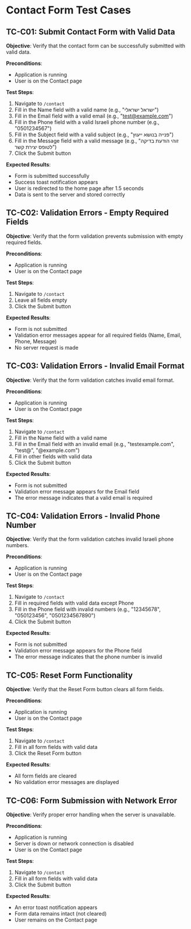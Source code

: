 # Contact Form Test Cases

## TC-C01: Submit Contact Form with Valid Data

**Objective**: Verify that the contact form can be successfully submitted with valid data.

**Preconditions**:
- Application is running
- User is on the Contact page

**Test Steps**:
1. Navigate to `/contact`
2. Fill in the Name field with a valid name (e.g., "ישראל ישראלי")
3. Fill in the Email field with a valid email (e.g., "test@example.com")
4. Fill in the Phone field with a valid Israeli phone number (e.g., "0501234567")
5. Fill in the Subject field with a valid subject (e.g., "פנייה בנושא ייעוץ")
6. Fill in the Message field with a valid message (e.g., "זוהי הודעת בדיקה לטופס יצירת קשר")
7. Click the Submit button

**Expected Results**:
- Form is submitted successfully
- Success toast notification appears
- User is redirected to the home page after 1.5 seconds
- Data is sent to the server and stored correctly

## TC-C02: Validation Errors - Empty Required Fields

**Objective**: Verify that the form validation prevents submission with empty required fields.

**Preconditions**:
- Application is running
- User is on the Contact page

**Test Steps**:
1. Navigate to `/contact`
2. Leave all fields empty
3. Click the Submit button

**Expected Results**:
- Form is not submitted
- Validation error messages appear for all required fields (Name, Email, Phone, Message)
- No server request is made

## TC-C03: Validation Errors - Invalid Email Format

**Objective**: Verify that the form validation catches invalid email format.

**Preconditions**:
- Application is running
- User is on the Contact page

**Test Steps**:
1. Navigate to `/contact`
2. Fill in the Name field with a valid name
3. Fill in the Email field with an invalid email (e.g., "testexample.com", "test@", "@example.com")
4. Fill in other fields with valid data
5. Click the Submit button

**Expected Results**:
- Form is not submitted
- Validation error message appears for the Email field
- The error message indicates that a valid email is required

## TC-C04: Validation Errors - Invalid Phone Number

**Objective**: Verify that the form validation catches invalid Israeli phone numbers.

**Preconditions**:
- Application is running
- User is on the Contact page

**Test Steps**:
1. Navigate to `/contact`
2. Fill in required fields with valid data except Phone
3. Fill in the Phone field with invalid numbers (e.g., "12345678", "050123456", "0501234567890")
4. Click the Submit button

**Expected Results**:
- Form is not submitted
- Validation error message appears for the Phone field
- The error message indicates that the phone number is invalid

## TC-C05: Reset Form Functionality

**Objective**: Verify that the Reset Form button clears all form fields.

**Preconditions**:
- Application is running
- User is on the Contact page

**Test Steps**:
1. Navigate to `/contact`
2. Fill in all form fields with valid data
3. Click the Reset Form button

**Expected Results**:
- All form fields are cleared
- No validation error messages are displayed

## TC-C06: Form Submission with Network Error

**Objective**: Verify proper error handling when the server is unavailable.

**Preconditions**:
- Application is running
- Server is down or network connection is disabled
- User is on the Contact page

**Test Steps**:
1. Navigate to `/contact`
2. Fill in all form fields with valid data
3. Click the Submit button

**Expected Results**:
- An error toast notification appears
- Form data remains intact (not cleared)
- User remains on the Contact page
